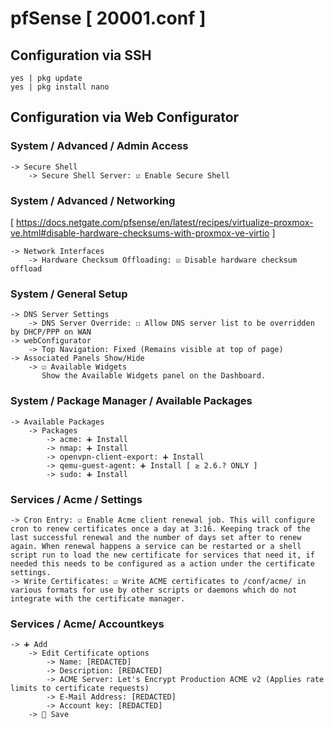 # pfSense [ 20001.conf ]

## Configuration via SSH
```
yes | pkg update
yes | pkg install nano
```

## Configuration via Web Configurator

### System / Advanced / Admin Access
```
-> Secure Shell
    -> Secure Shell Server: ☑ Enable Secure Shell
```

### System / Advanced / Networking
[ https://docs.netgate.com/pfsense/en/latest/recipes/virtualize-proxmox-ve.html#disable-hardware-checksums-with-proxmox-ve-virtio ]
```
-> Network Interfaces
    -> Hardware Checksum Offloading: ☑ Disable hardware checksum offload
```

### System / General Setup
```
-> DNS Server Settings
    -> DNS Server Override: ☐ Allow DNS server list to be overridden by DHCP/PPP on WAN
-> webConfigurator
    -> Top Navigation: Fixed (Remains visible at top of page)
-> Associated Panels Show/Hide
    -> ☑ Available Widgets
       Show the Available Widgets panel on the Dashboard.
```

### System / Package Manager / Available Packages
```
-> Available Packages
    -> Packages
        -> acme: ➕ Install
        -> nmap: ➕ Install
        -> openvpn-client-export: ➕ Install
        -> qemu-guest-agent: ➕ Install [ ≥ 2.6.? ONLY ]
        -> sudo: ➕ Install
```

### Services / Acme / Settings
```
-> Cron Entry: ☑ Enable Acme client renewal job. This will configure cron to renew certificates once a day at 3:16. Keeping track of the last successful renewal and the number of days set after to renew again. When renewal happens a service can be restarted or a shell script run to load the new certificate for services that need it, if needed this needs to be configured as a action under the certificate settings.
-> Write Certificates: ☑ Write ACME certificates to /conf/acme/ in various formats for use by other scripts or daemons which do not integrate with the certificate manager.
```

### Services / Acme/ Accountkeys
```
-> ➕ Add
    -> Edit Certificate options
        -> Name: [REDACTED]
        -> Description: [REDACTED]
        -> ACME Server: Let's Encrypt Production ACME v2 (Applies rate limits to certificate requests)
        -> E-Mail Address: [REDACTED]
        -> Account key: [REDACTED]
    -> 💾 Save
```
